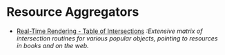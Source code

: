 Resource Aggregators
======
* [Real-Time Rendering - Table of Intersections](http://www.realtimerendering.com/intersections.html)
_:Extensive matrix of intersection routines for various popular objects, pointing to resources in books and on the web._

